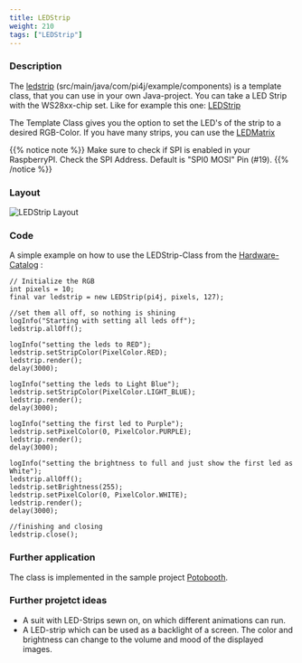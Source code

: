 ```yaml
---
title: LEDStrip
weight: 210
tags: ["LEDStrip"]
---
```

### Description
The [ledstrip](https://github.com/Pi4J/pi4j-example-components/tree/Dev-Arcade/src/main/java/com/pi4j/example/components) (src/main/java/com/pi4j/example/components) is a template class, that you can use in your own Java-project.
You can take a LED Strip with the WS28xx-chip set. Like for example this one: [LEDStrip](https://www.berrybase.de/sensoren-module/led/ws2812-13-neopixel/stripes/adafruit-neopixel-led-streifen-starter-pack-30-led/meter-schwarz-1m)

The Template Class gives you the option to set the LED's of the strip to a desired RGB-Color.
If you have many strips, you can use the [LEDMatrix](/documentation/device-examples/ledmatrix)

{{% notice note %}}
Make sure to check if SPI is enabled in your RaspberryPI.
Check the SPI Address. Default is "SPI0 MOSI" Pin (#19).
{{% /notice %}}

### Layout
![LEDStrip Layout](/assets/documentation/device-examples/Layout-LEDStrip.png)

### Code
A simple example on how to use the LEDStrip-Class from the [Hardware-Catalog](https://github.com/Pi4J/pi4j-example-components) :
```
// Initialize the RGB
int pixels = 10;
final var ledstrip = new LEDStrip(pi4j, pixels, 127);

//set them all off, so nothing is shining
logInfo("Starting with setting all leds off");
ledstrip.allOff();

logInfo("setting the leds to RED");
ledstrip.setStripColor(PixelColor.RED);
ledstrip.render();
delay(3000);

logInfo("setting the leds to Light Blue");
ledstrip.setStripColor(PixelColor.LIGHT_BLUE);
ledstrip.render();
delay(3000);

logInfo("setting the first led to Purple");
ledstrip.setPixelColor(0, PixelColor.PURPLE);
ledstrip.render();
delay(3000);

logInfo("setting the brightness to full and just show the first led as White");
ledstrip.allOff();
ledstrip.setBrightness(255);
ledstrip.setPixelColor(0, PixelColor.WHITE);
ledstrip.render();
delay(3000);

//finishing and closing
ledstrip.close();
```

### Further application
The class is implemented in the sample project [Potobooth](https://github.com/DieterHolz/PhotoBooth).

### Further projetct ideas
- A suit with LED-Strips sewn on, on which different animations can run.
- A LED-strip which can be used as a backlight of a screen. The color and brightness can change to the volume and mood of the displayed images.
